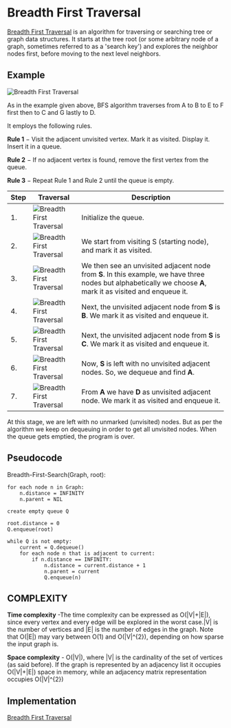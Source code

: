 # Breadth First Traversal

[Breadth First Traversal](https://en.wikipedia.org/wiki/Breadth-first_search)  is an algorithm for traversing or searching tree or graph data structures. It starts at the tree root (or some arbitrary node of a graph, sometimes referred to as a 'search key') and explores the neighbor nodes first, before moving to the next level neighbors.

## Example
![Breadth First Traversal](https://upload.wikimedia.org/wikipedia/commons/4/46/Animated_BFS.gif)

As in the example given above, BFS algorithm traverses from A to B to E to F first then to C and G lastly to D.

It employs the following rules.

**Rule 1** − Visit the adjacent unvisited vertex. Mark it as visited. Display it. Insert it in a queue.

**Rule 2** − If no adjacent vertex is found, remove the first vertex from the queue.

**Rule 3** − Repeat Rule 1 and Rule 2 until the queue is empty.

| Step     | Traversal    | Description |
| --------|---------|-------|
| 1.  | ![Breadth First Traversal](https://www.tutorialspoint.com/data_structures_algorithms/images/bfs_one.jpg)   | Initialize the queue.    |
| 2. | ![Breadth First Traversal](https://www.tutorialspoint.com/data_structures_algorithms/images/bfs_two.jpg) | We start from visiting S (starting node), and mark it as visited.    |
| 3.  | ![Breadth First Traversal](https://www.tutorialspoint.com/data_structures_algorithms/images/bfs_three.jpg)   | We then see an unvisited adjacent node from **S**. In this example, we have three nodes but alphabetically we choose **A**, mark it as visited and enqueue it.    |
| 4.  | ![Breadth First Traversal](https://www.tutorialspoint.com/data_structures_algorithms/images/bfs_four.jpg)   | Next, the unvisited adjacent node from **S** is **B**. We mark it as visited and enqueue it.    |
| 5.  | ![Breadth First Traversal](https://www.tutorialspoint.com/data_structures_algorithms/images/bfs_five.jpg)   | Next, the unvisited adjacent node from **S** is **C**. We mark it as visited and enqueue it.    |
| 6.  | ![Breadth First Traversal](https://www.tutorialspoint.com/data_structures_algorithms/images/bfs_six.jpg)   | Now, **S** is left with no unvisited adjacent nodes. So, we dequeue and find **A**.    |
| 7.  | ![Breadth First Traversal](https://www.tutorialspoint.com/data_structures_algorithms/images/bfs_seven.jpg)   | From **A** we have **D** as unvisited adjacent node. We mark it as visited and enqueue it.    |

At this stage, we are left with no unmarked (unvisited) nodes. But as per the algorithm we keep on dequeuing in order to get all unvisited nodes. When the queue gets emptied, the program is over.

## Pseudocode

Breadth-First-Search(Graph, root):
    
    for each node n in Graph:            
        n.distance = INFINITY        
        n.parent = NIL

    create empty queue Q      

    root.distance = 0
    Q.enqueue(root)                      

    while Q is not empty:        
        current = Q.dequeue()
        for each node n that is adjacent to current:
            if n.distance == INFINITY:
                n.distance = current.distance + 1
                n.parent = current
                Q.enqueue(n)

## COMPLEXITY

**Time complexity**  -The time complexity can be expressed as O(|V|+|E|), since every vertex and every edge will be explored in the worst case.|V| is the number of vertices and |E| is the number of edges in the graph. Note that O(|E|) may vary between O(1) and  O(|V|^{2}), depending on how sparse the input graph is.

**Space complexity** - O(|V|), where |V| is the cardinality of the set of vertices (as said before). If the graph is represented by an adjacency list it occupies O(|V|+|E|) space in memory, while an adjacency matrix representation occupies O(|V|^{2})

## Implementation

[Breadth First Traversal](https://github.com/jainaman224/Algo_Ds_Notes/tree/master/Breadth_First_Search)
